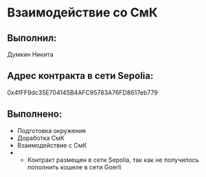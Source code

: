 # Взаимодействие со СмК

## Выполнил:
Думкин Никита

## Адрес контракта в сети Sepolia:
0x4fFF9dc35E704145B4AFC95783A76FD8617eb779

## Выполнено:
 + Подготовка окружения
 + Доработка СмК
 + Взаимодействие с СмК
 + + Контракт размещен в сети Sepolia, так как не получилось пополнить кошеле в сети Goerli
